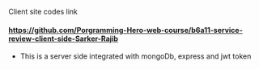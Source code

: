 Client site codes link
#### https://github.com/Porgramming-Hero-web-course/b6a11-service-review-client-side-Sarker-Rajib

* This is a server side integrated with mongoDb, express and jwt token